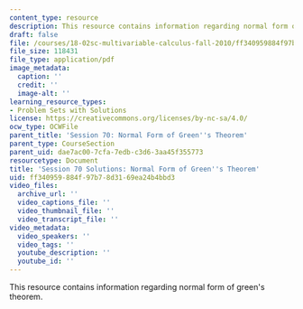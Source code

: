 ```yaml
---
content_type: resource
description: This resource contains information regarding normal form of green's theorem.
draft: false
file: /courses/18-02sc-multivariable-calculus-fall-2010/ff340959884f97b78d3169ea24b4bbd3_MIT18_02SC_pb_70_comb.pdf
file_size: 118431
file_type: application/pdf
image_metadata:
  caption: ''
  credit: ''
  image-alt: ''
learning_resource_types:
- Problem Sets with Solutions
license: https://creativecommons.org/licenses/by-nc-sa/4.0/
ocw_type: OCWFile
parent_title: 'Session 70: Normal Form of Green''s Theorem'
parent_type: CourseSection
parent_uid: dae7ac00-7cfa-7edb-c3d6-3aa45f355773
resourcetype: Document
title: 'Session 70 Solutions: Normal Form of Green''s Theorem'
uid: ff340959-884f-97b7-8d31-69ea24b4bbd3
video_files:
  archive_url: ''
  video_captions_file: ''
  video_thumbnail_file: ''
  video_transcript_file: ''
video_metadata:
  video_speakers: ''
  video_tags: ''
  youtube_description: ''
  youtube_id: ''
---
```

This resource contains information regarding normal form of green's theorem.